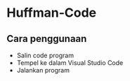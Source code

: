 # Huffman-Code

## Cara penggunaan
- Salin code program
- Tempel ke dalam Visual Studio Code
- Jalankan program
